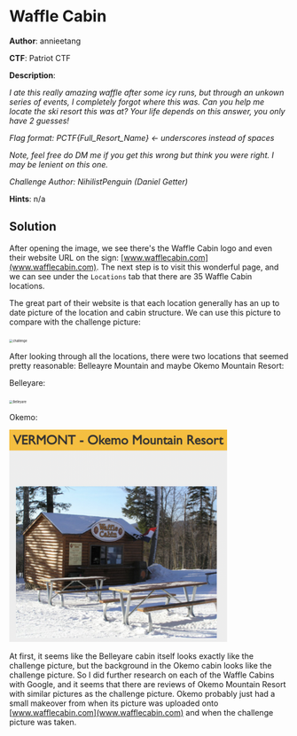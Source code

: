 # Waffle Cabin

**Author**: annieetang

**CTF**: Patriot CTF

**Description**:

*I ate this really amazing waffle after some icy runs, but through an unkown series of events, I completely forgot where this was. Can you help me locate the ski resort this was at? Your life depends on this answer, you only have 2 guesses!*

*Flag format: PCTF{Full_Resort_Name} <- underscores instead of spaces*

*Note, feel free do DM me if you get this wrong but think you were right. I may be lenient on this one.*

*Challenge Author: NihilistPenguin (Daniel Getter)*

**Hints**: n/a

## Solution

After opening the image, we see there's the Waffle Cabin logo and even their website URL on the sign: [www.wafflecabin.com](www.wafflecabin.com). The next step is to visit this wonderful page, and we can see under the `Locations` tab that there are 35 Waffle Cabin locations.

The great part of their website is that each location generally has an up to date picture of the location and cabin structure. We can use this picture to compare with the challenge picture:

<img src="challenge.png" alt="challenge" style="zoom:40%;" />

After looking through all the locations, there were two locations that seemed pretty reasonable: Belleayre Mountain and maybe Okemo Mountain Resort:

Belleyare:

<img src="Belleyare.png" alt="Belleyare" style="zoom:40%;" />

Okemo:

<img src="Okemo.png" alt="okemo" style="zoom:40%;" />

At first, it seems like the Belleyare cabin itself looks exactly like the challenge picture, but the background in the Okemo cabin looks like the challenge picture. So I did further research on each of the Waffle Cabins with Google, and it seems that there are reviews of Okemo Mountain Resort with similar pictures as the challenge picture. Okemo probably just had a small makeover from when its picture was uploaded onto [www.wafflecabin.com](www.wafflecabin.com) and when the challenge picture was taken.
